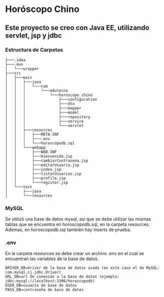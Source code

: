 # Horóscopo Chino
## Este proyecto se creo con Java EE, utilizando servlet, jsp y jdbc
### Estructura de Carpetas
```
├───.idea
├───.mvn
│   └───wrapper
├───src
│   ├───main
│   │   ├───java
│   │   │   └───com
│   │   │       └───edutecno
│   │   │           └───horoscopo_chino
│   │   │               ├───configuration
│   │   │               ├───dto
│   │   │               ├───mapper
│   │   │               ├───model
│   │   │               ├───repository
│   │   │               ├───service
│   │   │               └───servlet
│   │   ├───resources
│   │   │   ├───META-INF
│   │   │   ├───.env
│   │   │   └───horoscopodb.sql
│   │   └───webapp
│   │       ├───WEB-INF
│   │       ├───bienvenida.jsp
│   │       ├───cambiarContrasena.jsp
│   │       ├───editarUsuario.jsp
│   │       ├───index.jsp
│   │       ├───listarUsuarios.jsp
│   │       ├───profile.jsp
│   │       └───register.jsp
│   └───test
│       ├───java
│       └───resources
```
### MySQL
Se utilizó una base de datos mysql, así que se debe utilizar las mismas tablas que se encuentra en horoscopodb.sql, en la carpeta resources.
Ademas, en horoscopodb.sql también hay inserts de prueba.
### .env
En la carpeta resources se debe crear un archivo .env en el cual se encuentran las variables de la base de datos.
```
DRIVER_DB=driver de la base de datos usada (en este caso el de MySQL: com.mysql.cj.jdbc.Driver)
URL_DB=url de conexión a la base de datos (ejemplo: jdbc:mysql://localhost:3306/horoscopodb)
USER_DB=usuario de base de datos
PASS_DB=contraseña de base de datos
```
